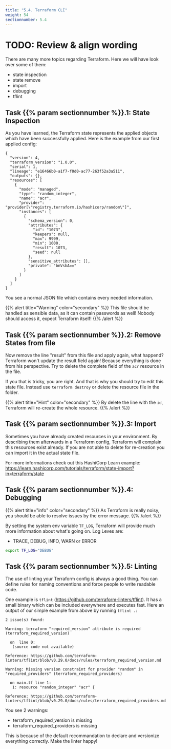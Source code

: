 ```yaml
---
title: "5.4. Terraform CLI"
weight: 54
sectionnumber: 5.4
---
```



# TODO: Review & align wording

There are many more topics regarding Terraform. Here we will have look over some of them:

* state inspection
* state remove
* import
* debugging
* tflint


## Task {{% param sectionnumber %}}.1: State Inspection

As you have learned, the Terraform state represents the applied objects which have been successfully applied. Here is the example from our first applied config:

```
{
  "version": 4,
  "terraform_version": "1.0.0",
  "serial": 1,
  "lineage": "e16466b0-a1f7-f0d0-ac77-263f52a3a511",
  "outputs": {},
  "resources": [
    {
      "mode": "managed",
      "type": "random_integer",
      "name": "acr",
      "provider": "provider[\"registry.terraform.io/hashicorp/random\"]",
      "instances": [
        {
          "schema_version": 0,
          "attributes": {
            "id": "1073",
            "keepers": null,
            "max": 9999,
            "min": 1000,
            "result": 1073,
            "seed": null
          },
          "sensitive_attributes": [],
          "private": "bnVsbA=="
        }
      ]
    }
  ]
}
```

You see a normal JSON file which contains every needed information.

{{% alert title="Warning" color="secondary" %}}
This file should be handled as sensible data, as it can contain passwords as well! Nobody should access it, expect Terraform itself!
{{% /alert %}}


## Task {{% param sectionnumber %}}.2: Remove States from file

Now remove the line "result" from this file and apply again, what happend? Terraform won't update the result field again! Because everything is done from his perspective. Try to delete the complete field of the `acr` resource in the file.

If you that is tricky, you are right. And that is why you should try to edit this state file. Instead use `terraform destroy` or delete the resource file in the folder.

{{% alert title="Hint" color="secondary" %}}
By delete the line with the `id`, Terraform will re-create the whole resource.
{{% /alert %}}


## Task {{% param sectionnumber %}}.3: Import

Sometimes you have already created resources in your environment. By describing them afterwards in a Terraform config, Terraform will complain this resources exist already. If you are not able to delete for re-creation you can import it in the actual state file.

For more informations check out this HashiCorp Learn example: https://learn.hashicorp.com/tutorials/terraform/state-import?in=terraform/state


## Task {{% param sectionnumber %}}.4: Debugging

{{% alert title="info" color="secondary" %}}
As Terraform is really noisy, you should be able to resolve issues by the error message.
{{% /alert %}}

By setting the system env variable `TF_LOG`, Terraform will provide much more information about what's going on. Log Leves are:

* TRACE, DEBUG, INFO, WARN or ERROR

```bash
export TF_LOG="DEBUG"
```


## Task {{% param sectionnumber %}}.5: Linting

The use of linting your Terraform config is always a good thing. You can define rules for naming conventions and force people to write readable code.

One example is `tflint` (https://github.com/terraform-linters/tflint). It has a small binary which can be included everywhere and executes fast. Here an output of our simple example from above by running `tflint .`:

```
2 issue(s) found:

Warning: terraform "required_version" attribute is required (terraform_required_version)

  on  line 0:
   (source code not available)

Reference: https://github.com/terraform-linters/tflint/blob/v0.29.0/docs/rules/terraform_required_version.md

Warning: Missing version constraint for provider "random" in "required_providers" (terraform_required_providers)

  on main.tf line 1:
   1: resource "random_integer" "acr" {

Reference: https://github.com/terraform-linters/tflint/blob/v0.29.0/docs/rules/terraform_required_providers.md
```

You see 2 warnings:

* terraform_required_version is missing
* terraform_required_providers is missing

This is because of the default recommandation to declare and versionize everything correctly. Make the linter happy!
